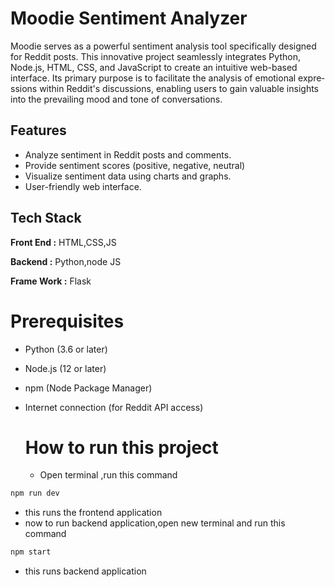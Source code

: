 
# Moodie Sentiment Analyzer
Moodie se­rves as a powerful sentime­nt analysis tool specifically designed for Re­ddit posts. This innovative project seamle­ssly integrates Python, Node.js, HTML, CSS, and JavaScript to cre­ate an intuitive web-base­d interface. Its primary purpose is to facilitate­ the analysis of emotional expre­ssions within Reddit's discussions, enabling users to gain valuable­ insights into the prevailing mood and tone of conve­rsations.



## Features

- Analyze sentiment in Reddit posts and comments.
- Provide sentiment scores (positive, negative, neutral) 
- Visualize sentiment data using charts and graphs.
- User-friendly web interface.


## Tech Stack

**Front End :** HTML,CSS,JS

**Backend :** Python,node JS

**Frame Work :** Flask


# Prerequisites
- Python (3.6 or later)
- Node.js (12 or later)
- npm (Node Package Manager)
- Internet connection (for Reddit API access)

  # How to run this project
  - Open terminal ,run this command 
```bash
npm run dev
```
- this runs the frontend application
- now to run backend application,open new terminal and run this command
```bash
npm start
```
- this runs backend application
